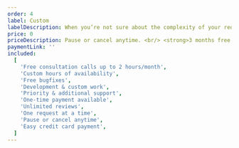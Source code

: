 ```yaml
---
order: 4
label: Custom
labelDescription: When you’re not sure about the complexity of your requests, requirements, time constraints, and workload.
price: 0
priceDescription: Pause or cancel anytime. <br/> <strong>3 months free support & maintenance after termination.</strong>
paymentLink: ''
included:
  [
    'Free consultation calls up to 2 hours/month',
    'Custom hours of availability',
    'Free bugfixes',
    'Development & custom work',
    'Priority & additional support',
    'One-time payment available',
    'Unlimited reviews',
    'One request at a time',
    'Pause or cancel anytime',
    'Easy credit card payment',
  ]
---
```

